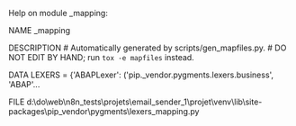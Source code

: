 Help on module _mapping:

NAME
    _mapping

DESCRIPTION
    # Automatically generated by scripts/gen_mapfiles.py.
    # DO NOT EDIT BY HAND; run `tox -e mapfiles` instead.

DATA
    LEXERS = {'ABAPLexer': ('pip._vendor.pygments.lexers.business', 'ABAP'...

FILE
    d:\do\web\n8n_tests\projets\email_sender_1\projet\venv\lib\site-packages\pip\_vendor\pygments\lexers\_mapping.py


